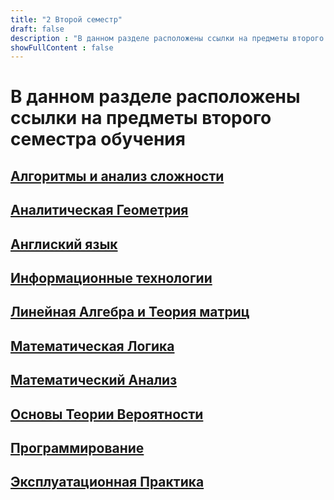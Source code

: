 ```yaml
---
title: "2 Второй семестр"
draft: false
description : "В данном разделе расположены ссылки на предметы второго семестра обучения"
showFullContent : false
---
```

# В данном разделе расположены ссылки на предметы второго семестра обучения

## **[Алгоритмы и анализ сложности](https://github.com/EgorChalapko/Port-Filling/tree/main/semester2/%D0%90%D0%BB%D0%B3%D0%BE%D1%80%D0%B8%D1%82%D0%BC%D1%8B%20%D0%B8%20%D0%B0%D0%BD%D0%B0%D0%BB%D0%B8%D0%B7%20%D1%81%D0%BB%D0%BE%D0%B6%D0%BD%D0%BE%D1%81%D1%82%D0%B8)**

## **[Аналитическая Геометрия](https://github.com/EgorChalapko/Port-Filling/tree/main/semester2/%D0%90%D0%BD%D0%B0%D0%BB%D0%B8%D1%82%D0%B8%D1%87%D0%B5%D1%81%D0%BA%D0%B0%D1%8F%20%D0%93%D0%B5%D0%BE%D0%BC%D0%B5%D1%82%D1%80%D0%B8%D1%8F)**

## **[Англиский язык](https://github.com/EgorChalapko/Port-Filling/tree/main/semester2/%D0%90%D0%BD%D0%B3%D0%BB%D0%B8%D1%81%D0%BA%D0%B8%D0%B9)**

## **[Информационные технологии](https://egorchalapkoit.blogspot.com/)**

## **[Линейная Алгебра и Теория матриц](https://github.com/EgorChalapko/Port-Filling/tree/main/semester2/%D0%9B%D0%B8%D0%BD%D0%B5%D0%B9%D0%BD%D0%B0%D1%8F%20%D0%90%D0%BB%D0%B3%D0%B5%D0%B1%D1%80%D0%B0%20%D0%B8%20%D0%A2%D0%B5%D0%BE%D1%80%D0%B8%D1%8F%20%D0%BC%D0%B0%D1%82%D1%80%D0%B8%D1%86)**

## **[Математическая Логика](https://github.com/EgorChalapko/Port-Filling/tree/main/semester2/%D0%9C%D0%B0%D1%82%D0%B5%D0%BC%D0%B0%D1%82%D0%B8%D1%87%D0%B5%D1%81%D0%BA%D0%B0%D1%8F%20%D0%9B%D0%BE%D0%B3%D0%B8%D0%BA%D0%B0)**

## **[Математический Анализ](https://github.com/EgorChalapko/Port-Filling/tree/main/semester2/%D0%9C%D0%B0%D1%82%D0%B5%D0%BC%D0%B0%D1%82%D0%B8%D1%87%D0%B5%D1%81%D0%BA%D0%B8%D0%B9%20%D0%90%D0%BD%D0%B0%D0%BB%D0%B8%D0%B7)**

## **[Основы Теории Вероятности](https://github.com/EgorChalapko/Port-Filling/tree/main/semester2/%D0%9E%D1%81%D0%BD%D0%BE%D0%B2%D1%8B%20%D0%A2%D0%B5%D0%BE%D1%80%D0%B8%D0%B8%20%D0%92%D0%B5%D1%80%D0%BE%D1%8F%D1%82%D0%BD%D0%BE%D1%81%D1%82%D0%B8)**

## **[Программирование](https://github.com/EgorChalapko/Port-Filling/tree/main/semester2/%D0%9F%D1%80%D0%BE%D0%B3%D1%80%D0%B0%D0%BC%D0%BC%D0%B8%D1%80%D0%BE%D0%B2%D0%B0%D0%BD%D0%B8%D0%B5)**

## **[Эксплуатационная Практика](https://github.com/EgorChalapko/Practice-2-semestr)**
